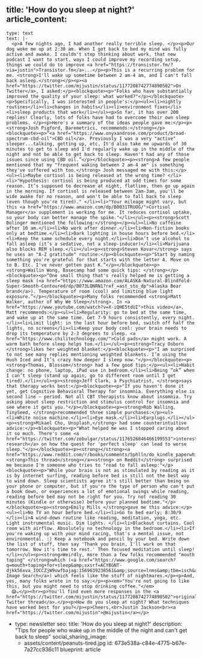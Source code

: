 title: 'How do you sleep at night?'
article_content:
  -
    type: text
    text: |-
      <p>A few nights ago, I had another really terrible sleep. </p><p>Our dog woke me up at 2:30 am. When I got back to bed my mind was fully active and awake. I couldn't stop thinking about work, that new podcast I want to start, ways I could improve my recording setup, things we could do to improve <a href="https://transistor.fm/?via=justin">Transistor.fm</a>...</p><p>This is a recurring problem for me. <strong>I'll wake up sometime between 2 am-4 am, and I can't fall back asleep.</strong></p><p><a href="https://twitter.com/mijustin/status/1177208742774890502">On Twitter</a>, I asked:</p><blockquote><p>"Folks who have substantially improved the quality of your sleep: what worked?"</p></blockquote><p>Specifically, I was interested in people's:</p><ul><li>nightly routines</li><li>changes in habits</li><li>environment fixes</li><li>sleep products that work</li></ul><p>So far, it has over 200 replies! Clearly, lots of folks have had to overcome their own sleep problems. </p><p>Here's a summary of the ideas people gave me:</p><p><strong>Josh Pigford, Baremetrics, recommends:</strong></p><blockquote><p>“<a href="https://www.onyxandrose.com/product/broad-spectrum-cbd-oil">CBD oil</a>. Previously I was a very "active" sleeper...talking, getting up, etc. It'd also take me upwards of 30 minutes to get to sleep and I'd regularly wake up in the middle of the night and not be able to get back to sleep. Haven't had any of those issues since using CBD oil.”</p></blockquote><p><strong>A few people mentioned that my "frequent waking between 2 am-4 am" is something they've suffered with too.</strong> Josh messaged me with this:</p><ul><li>Maybe cortisol is being released at the wrong time? </li><li>"Hypothesis: cortisol is being produced at odd times for some reason. It’s supposed to decrease at night, flatline, then go up again in the morning. If cortisol is released between 2am-3am, you'll be wide awake for no reason, and won't be able to fall back to sleep (even though you're tired)." </li><li>"Your mileage might vary, but this <a href="https://www.amazon.com/dp/B0031TRUOG/">Cortisol Manager</a> supplement is working for me. It reduces cortisol uptake, so your body can better manage the spike."</li></ul><p><strong>Scott Bolinger mentioned the following:</strong></p><ul><li>No caffeine after 10 am.</li><li>No work after dinner.</li><li>Non-fiction books only at bedtime.</li><li>Dark lighting in house hours before bed.</li><li>Keep the same schedule every night.</li><li>Don’t use alcohol to fall asleep (it’s a sedative, not a sleep-inducer)</li><li>Marijuana also blocks REM sleep.</li></ul><p><strong>Steven Kovar</strong> says he uses an "A-Z gratitude" routine:</p><blockquote><p>"Start by naming something you're grateful for that starts with the letter A. Move on to B. Etc. I've never gotten past K.”</p></blockquote><p><strong>Wailin Wong, Basecamp had some quick tips: </strong></p><blockquote><p>“One small thing that's really helped me is getting a sleep mask (<a href="https://www.amazon.com/ALASKA-Natural-Blindfold-Super-Smooth-Contoured/dp/B073LQNRN1?ref_=ast_sto_dp">Alaska Bear brand</a>). Temperature of room (cool) and limiting blue light exposure.”</p></blockquote><p>Many folks recommended <strong>Matt Walker, author of Why We Sleep</strong>. In <a href="https://www.youtube.com/watch?v=X-iQHE5tdUI">this video</a>, Matt recommends:</p><ul><li>Regularity: go to bed at the same time, and wake up at the same time. Get 7-9 hours consistently, every night.</li><li>Limit light: in the last hour before bed, switch off half the lights, no screens</li><li>Keep your body cool: your brain needs to drop its temperature by 2-3 degrees to sleep. <a href="https://www.chilitechnology.com/">Cold pads</a> might work. A warm bath before sleep helps too.</li></ul><p><strong>Tracy Osborn </strong>likes her weighted blanket:</p><blockquote><p>"I am surprised to not see many replies mentioning weighted blankets. I’m using the Hush Iced and It’s crazy how deeper I sleep now."</p></blockquote><p><strong>Thomas, Blossom</strong> had a few good tips:</p><ul><li>Habit change: no phone, laptop, iPad use in bedroom.</li><li>Being “ok” when I can’t sleep (stand up again, go to different room until I get tired).</li></ul><p><strong>Jeff Clark, a Psychiatrist, </strong>says that therapy works best:</p><blockquote><p>"If you haven't done it yet, get Cognitive Behavioral Therapy for insomnia. Everything else is second line – period. Not all CBT therapists know about insomnia. Try asking about sleep restriction and stimulus control for insomnia and see where it gets you."</p></blockquote><p><strong>Rob Walling, TinySeed, </strong>recommended three simple purchases:</p><ul><li>White noise machine.</li><li>Eye mask.</li><li>Earplugs.</li></ul><p><strong>Mikael Cho, Unsplash,</strong> had some counterintuitive advice:</p><blockquote><p>"What helped me was I stopped caring about it so much. There's some <a href="https://twitter.com/zebulgar/status/1176526846466199553">interesting research</a> on how the quest for 'perfect sleep' can lead to worse sleep."</p></blockquote><p><strong></strong><a href="https://www.reddit.com/r/books/comments/5phlln/do_kindle_paperwhites_hurt_your_ability_to_sleep/dcsb8ui/"><strong>This thread</strong></a><strong> on Reddit</strong> surprised me because I'm someone who tries to "read to fall asleep:"</p><blockquote><p>"While your brain is not as stimulated by reading as it is by internet surfing, reading before bed is still not the best way to wind down. Sleep scientists agree it's still better than being on your phone or computer, but if you're the type of person who can't put a book down, or experiences a lot of emotional swings while reading, reading before bed may not be right for you. Try not reading 30 minutes (Kindle or otherwise) before your planned bedtime."</p></blockquote><p><strong>Emily Mills </strong>gave me this advice:</p><ul><li>No TV an hour before bed.</li><li>Go to bed early; 8:30/9 </li><li>A wind-down routine like reading, meditation, yoga, etc. Light instrumental music. Dim lights. </li><li>Blackout curtains. Cool room with airflow. Absolutely no technology in the bedroom.</li><li>If you're waking up with your mind racing, that's a mental issue, not environmental. :) Keep a notebook and pencil by your bed. Write down the list of stuff, then say 'Thank you brain, I'll work on that tomorrow. Now it's time to rest.' Then focused meditation until sleep!</li></ul><p><strong>Weirdly, more than a few folks recommended "mouth taping" </strong>which (<a href="https://www.google.com/search?q=mouth+taping+for+sleep&amp;sxsrf=ACYBGNT-djkk56xva_IOCCZjW9vwfbajag:1569639238561&amp;source=lnms&amp;tbm=isch&amp;sa=X&amp;ved=0ahUKEwjbovXpwfLkAhVKnp4KHeeNAr4Q_AUIEigB&amp;biw=1278&amp;bih=797">Google Image Search</a>) which feels like the stuff of nightmares.</p><p>And, yes, many folks wrote in to say:</p><p><em>"You're not going to like this, but you might need to stop drinking coffee."</em>
      😱☕</p><hr><p>You'll find even more responses in the <a href="https://twitter.com/mijustin/status/1177208742774890502">original Twitter thread</a>.</p><p>How do you sleep at night? What techniques have worked best for you?</p><p>Cheers,<br>Justin Jackson<br><a href="https://twitter.com/mijustin">@mijustin</a></p>
  -
    type: newsletter
seo:
  title: 'How do you sleep at night?'
  description: "Tips for people who wake up in the middle of the night and can't get back to sleep"
social_sharing_image:
    - assets/content/peanuts-tired.jpg
id: 673e538a-c84e-4775-b67e-7a27cc936c11
blueprint: article
